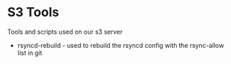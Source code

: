 # S3 Tools

Tools and scripts used on our s3 server

* rsyncd-rebuild - used to rebuild the rsyncd config with the rsync-allow list in git
